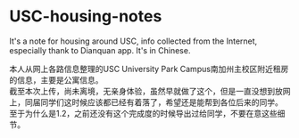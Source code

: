 # USC-housing-notes
It's a note for housing around USC, info collected from the Internet, especially thank to Dianquan app.
It's in Chinese.

本人从网上各路信息整理的USC University Park Campus南加州主校区附近租房的信息，主要是公寓信息。  
截至本次上传，尚未离境，无亲身体验，虽然早就做了这个，但是一直没想到放网上，同届同学们这时候应该都已经有着落了，希望还是能帮到各位后来的同学。  
至于为什么是1.2，之前还没有这个完成度的时候导出过给同学，不要在意这些细节。  
